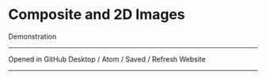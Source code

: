 # Composite and 2D Images
Demonstration

---

Opened in GitHub Desktop / Atom / Saved / Refresh Website

---

